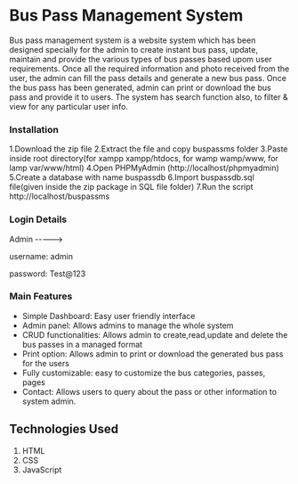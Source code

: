 # Bus Pass Management System

Bus pass management system is a website system which has been designed specially for the admin to create instant bus pass, update, maintain and provide the various types of bus passes based upom user requirements. Once all the required information and photo received from the user, the admin can fill the pass details and generate a new bus pass. Once the bus pass has been generated, admin can print or download the bus pass and provide it to users. The system has search function also, to filter & view for any particular user info. 




### Installation
1.Download the zip file
2.Extract the file and copy buspassms folder
3.Paste inside root directory(for xampp xampp/htdocs, for wamp wamp/www, for lamp var/www/html)
4.Open PHPMyAdmin (http://localhost/phpmyadmin)
5.Create a database with name buspassdb
6.Import buspassdb.sql file(given inside the zip package in SQL file folder)
7.Run the script http://localhost/buspassms

### Login Details

Admin  ----->

username: admin

password: Test@123



### Main Features

- Simple Dashboard: Easy user friendly interface
- Admin panel:  Allows admins to manage the whole system
- CRUD functionalities:  Allows admin to create,read,update and delete the bus passes in a managed      format 
- Print option:  Allows admin to print or download the generated bus pass for the users  
- Fully customizable: easy to customize the bus categories, passes, pages 
- Contact: Allows users to query about the pass or other information to system admin.


## Technologies Used

1. HTML
2. CSS
3. JavaScript





